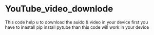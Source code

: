 # YouTube_video_downlode
This code help u to download the auido & video in your device
first you have to inastall 
pip install pytube
than this code will work in your device 
